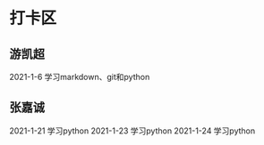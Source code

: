 # 打卡区

## 游凯超
2021-1-6 学习markdown、git和python
## 张嘉诚
2021-1-21 学习python
2021-1-23 学习python
2021-1-24 学习python

